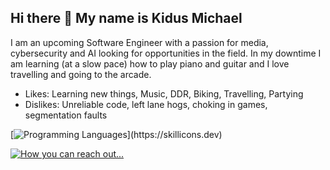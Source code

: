 ## Hi there 👋 My name is Kidus Michael
I am an upcoming Software Engineer with a passion for media, cybersecurity and AI looking for opportunities in the field. 
In my downtime I am learning (at a slow pace) how to play piano and guitar and I love travelling and going to the arcade.

- Likes: Learning new things, Music, DDR, Biking, Travelling, Partying
- Dislikes: Unreliable code, left lane hogs, choking in games, segmentation faults


[![Programming Languages](https://skillicons.dev/icons?i=python,cpp,java,js,html,css,)](https://skillicons.dev)

[![How you can reach out...](https://skillicons.dev/icons?i=linkedin)](https://www.linkedin.com/in/kidus-michael/)



<!--
**akayangel218/akayangel218** is a ✨ _special_ ✨ repository because its `README.md` (this file) appears on your GitHub profile.

Here are some ideas to get you started:


- 🌱 I’m currently learning ...
- 👯 I’m looking to collaborate on ...
- 🤔 I’m looking for help with ...
- 💬 Ask me about ...
- 📫 How to reach me: ...
- 😄 Pronouns: ...
- ⚡ Fun fact: ...
-->
